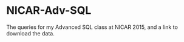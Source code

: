 # NICAR-Adv-SQL
The queries for my Advanced SQL class at NICAR 2015, and a link to download the data. 
